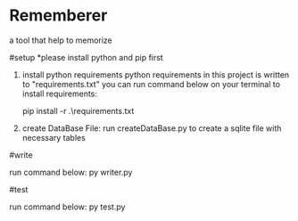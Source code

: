 # Rememberer
a tool that help to memorize

#setup
  *please install python and pip first
  1. install python requirements
    python requirements in this project is written to "requirements.txt"
    you can run command below on your terminal to install requirements:
    
      pip install -r .\requirements.txt
      
  2. create DataBase File:
    run createDataBase.py to create a sqlite file with necessary tables

#write

  run command below:
  py writer.py
  
#test

  run command below:
  py test.py

